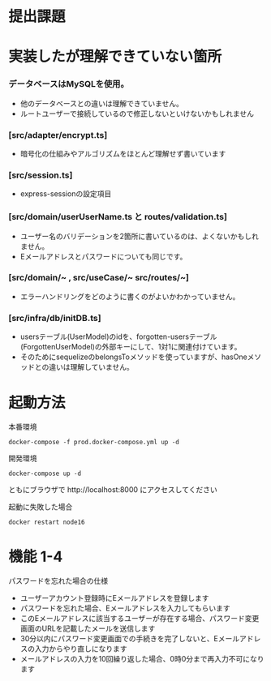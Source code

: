 # 提出課題

# 実装したが理解できていない箇所

### データベースはMySQLを使用。
- 他のデータベースとの違いは理解できていません。
- ルートユーザーで接続しているので修正しないといけないかもしれません

### [src/adapter/encrypt.ts] 
- 暗号化の仕組みやアルゴリズムをほとんど理解せず書いています

### [src/session.ts]
- express-sessionの設定項目

### [src/domain/userUserName.ts と routes/validation.ts]
- ユーザー名のバリデーションを2箇所に書いているのは、よくないかもしれません。
- Eメールアドレスとパスワードについても同じです。

### [src/domain/~ , src/useCase/~ src/routes/~]
- エラーハンドリングをどのように書くのがよいかわかっていません。

### [src/infra/db/initDB.ts]
- usersテーブル(UserModel)のidを、forgotten-usersテーブル(ForgottenUserModel)の外部キーにして、1対1に関連付けています。
- そのためにsequelizeのbelongsToメソッドを使っていますが、hasOneメソッドとの違いは理解していません。


# 起動方法

本番環境

```
docker-compose -f prod.docker-compose.yml up -d
```

開発環境

```
docker-compose up -d
```

ともにブラウザで http://localhost:8000 にアクセスしてください


起動に失敗した場合

```
docker restart node16
```

# 機能 1-4

パスワードを忘れた場合の仕様
- ユーザーアカウント登録時にEメールアドレスを登録します
- パスワードを忘れた場合、Eメールアドレスを入力してもらいます
- このEメールアドレスに該当するユーザーが存在する場合、パスワード変更画面のURLを記載したメールを送信します
- 30分以内にパスワード変更画面での手続きを完了しないと、Eメールアドレスの入力からやり直しになります
- メールアドレスの入力を10回繰り返した場合、0時0分まで再入力不可になります
